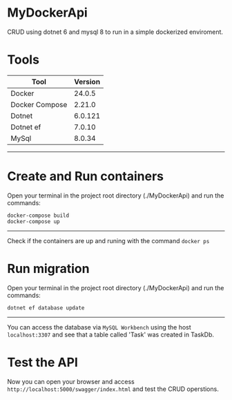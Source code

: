 # MyDockerApi
CRUD using dotnet 6 and mysql 8 to run in a simple dockerized enviroment.

# Tools
| Tool | Version |
| --- | --- |
| Docker | 24.0.5 |
| Docker Compose | 2.21.0 |
| Dotnet | 6.0.121 |
| Dotnet ef | 7.0.10 |
| MySql | 8.0.34 |
---
# Create and Run containers
Open your terminal in the project root directory (./MyDockerApi) and run the commands:

```
docker-compose build
docker-compose up
```
---
Check if the containers are up and runing with the command ```docker ps```

# Run migration
Open your terminal in the project root directory (./MyDockerApi) and run the commands:
```
dotnet ef database update
```
---
You can access the database via ```MySQL Workbench``` using the host ```localhost:3307``` and see that a table called 'Task' was created in TaskDb.

# Test the API
Now you can open your browser and access ```http://localhost:5000/swagger/index.html``` and test the CRUD operstions.
